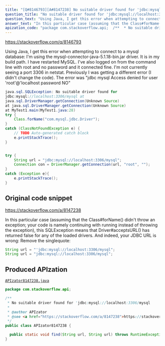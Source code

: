 ```yaml
---
title: "[Q#8146793][A#8147238] No suitable driver found for 'jdbc:mysql://localhost:3306/mysql"
question_title: "No suitable driver found for 'jdbc:mysql://localhost:3306/mysql"
question_text: "Using Java, I get this error when attempting to connect to a mysql database: I'm using the mysql-connector-java-5.1.18-bin.jar driver.  It is in my build path.  I have restarted MySQL.  I've also logged on from the command line with root and no password and it connected fine.  I'm not currently seeing a port 3306 in netstat.  Previously I was getting a different error (I didn't change the code).  The error was \"jdbc mysql Access denied for user 'root'@'localhost password NO\""
answer_text: "In this particular case (assuming that the Class#forName() didn't throw an exception; your code is namely continuing with running instead of throwing the exception), this SQLException means that Driver#acceptsURL() has returned false for any of the loaded drivers. And indeed, your JDBC URL is wrong: Remove the singlequote:"
apization_code: "package com.stackoverflow.api;  /**  * No suitable driver found for 'jdbc:mysql://localhost:3306/mysql  *  * @author APIzator  * @see <a href=\"https://stackoverflow.com/a/8147238\">https://stackoverflow.com/a/8147238</a>  */ public class APIzator8147238 {    public static void find(String url, String url) throws RuntimeException {} }"
---
```


https://stackoverflow.com/q/8146793

Using Java, I get this error when attempting to connect to a mysql database:
I&#x27;m using the mysql-connector-java-5.1.18-bin.jar driver.  It is in my build path.  I have restarted MySQL.  I&#x27;ve also logged on from the command line with root and no password and it connected fine.  I&#x27;m not currently seeing a port 3306 in netstat.  Previously I was getting a different error (I didn&#x27;t change the code).  The error was &quot;jdbc mysql Access denied for user &#x27;root&#x27;@&#x27;localhost password NO&quot;


```java
java.sql.SQLException: No suitable driver found for 
jdbc:mysql://localhost:3306/mysql at
java.sql.DriverManager.getConnection(Unknown Source)
at java.sql.DriverManager.getConnection(Unknown Source)
at MyTest1.main(MyTest1.java:28)
try {
    Class.forName("com.mysql.jdbc.Driver");
} 
catch (ClassNotFoundException e) {
    // TODO Auto-generated catch block
    e.printStackTrace();
} 


try {
    String url = "jdbc:mysql://localhost:3306/mysql";
    Connection con = DriverManager.getConnection(url, "root", "");
}
catch (Exception e){
    e.printStackTrace();
}
```


## Original code snippet

https://stackoverflow.com/a/8147238

In this particular case (assuming that the Class#forName() didn&#x27;t throw an exception; your code is namely continuing with running instead of throwing the exception), this SQLException means that Driver#acceptsURL() has returned false for any of the loaded drivers.
And indeed, your JDBC URL is wrong:
Remove the singlequote:

```java
String url = "'jdbc:mysql://localhost:3306/mysql";
String url = "jdbc:mysql://localhost:3306/mysql";
```

## Produced APIzation

[`APIzator8147238.java`](https://github.com/pasqualesalza/apization-temp-data/raw/master/apizations/java/APIzator8147238.java)

```java
package com.stackoverflow.api;

/**
 * No suitable driver found for 'jdbc:mysql://localhost:3306/mysql
 *
 * @author APIzator
 * @see <a href="https://stackoverflow.com/a/8147238">https://stackoverflow.com/a/8147238</a>
 */
public class APIzator8147238 {

  public static void find(String url, String url) throws RuntimeException {}
}

```